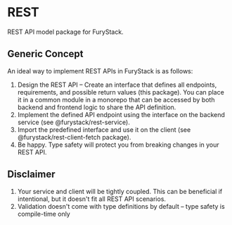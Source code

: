 # REST

REST API model package for FuryStack.

## Generic Concept

An ideal way to implement REST APIs in FuryStack is as follows:

1. Design the REST API – Create an interface that defines all endpoints, requirements, and possible return values (this package). You can place it in a common module in a monorepo that can be accessed by both backend and frontend logic to share the API definition.
2. Implement the defined API endpoint using the interface on the backend service (see @furystack/rest-service).
3. Import the predefined interface and use it on the client (see @furystack/rest-client-fetch package).
4. Be happy. Type safety will protect you from breaking changes in your REST API.

## Disclaimer

1. Your service and client will be tightly coupled. This can be beneficial if intentional, but it doesn't fit all REST API scenarios.
2. Validation doesn't come with type definitions by default – type safety is compile-time only
